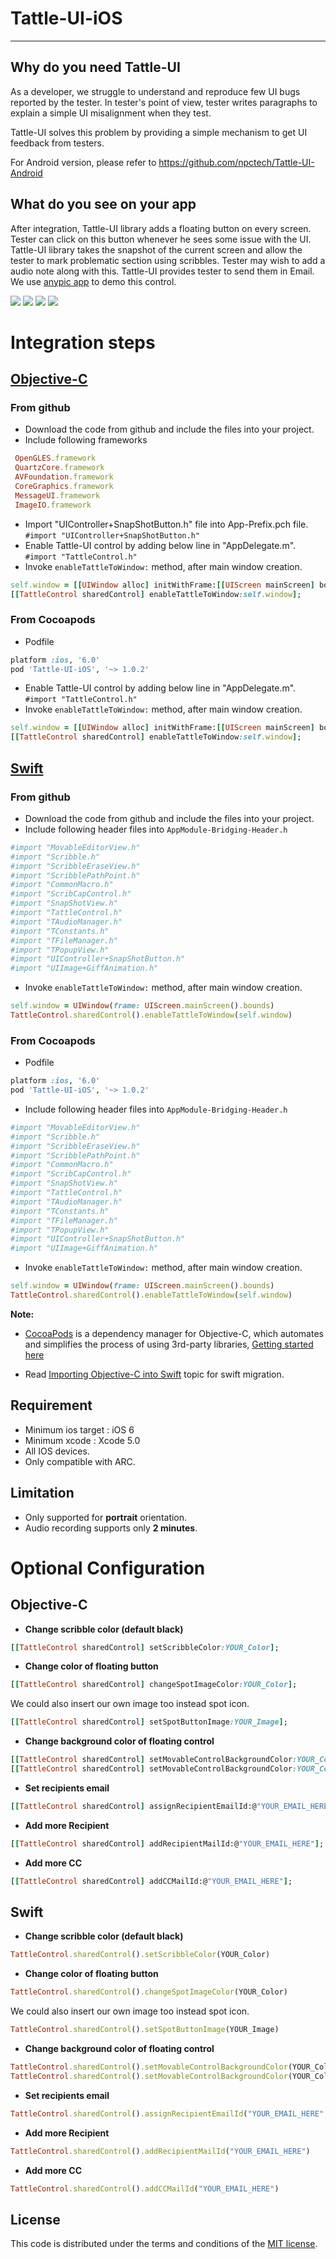 # Tattle-UI-iOS
-----------------

## Why do you need Tattle-UI

As a developer, we struggle to understand and reproduce few UI
bugs reported by the tester. In tester's point of view, tester
writes paragraphs to explain a simple UI misalignment when they test.

Tattle-UI solves this problem by providing a simple mechanism to get UI feedback
from testers. 

For Android version, please refer to https://github.com/npctech/Tattle-UI-Android

## What do you see on your app

After integration, Tattle-UI library adds a floating button on every screen. 
Tester can click on this button whenever he sees some issue with the UI.
Tattle-UI library takes the snapshot of the current screen and allow the tester
to mark problematic section using scribbles. Tester may wish to add a audio note along with this. 
Tattle-UI provides tester to send them in Email. We use [anypic app](https://github.com/ParsePlatform/Anypic) to demo this control.

[![](https://raw.githubusercontent.com/npctech/Tattle-UI-iOS/master/Screenshot/Thumbnail/ShotImage.png)](https://raw.githubusercontent.com/npctech/Tattle-UI-iOS/master/Screenshot/ShotImage.png)
[![](https://raw.githubusercontent.com/npctech/Tattle-UI-iOS/master/Screenshot/Thumbnail/Scribble.png)](https://raw.githubusercontent.com/npctech/Tattle-UI-iOS/master/Screenshot/Scribble.png)
[![](https://raw.githubusercontent.com/npctech/Tattle-UI-iOS/master/Screenshot/Thumbnail/AudioRecordPlay.png)](https://raw.githubusercontent.com/npctech/Tattle-UI-iOS/master/Screenshot/AudioRecordPlay.png)
[![](https://raw.githubusercontent.com/npctech/Tattle-UI-iOS/master/Screenshot/Thumbnail/ShareViaMail.png)](https://raw.githubusercontent.com/npctech/Tattle-UI-iOS/master/Screenshot/ShareViaMail.png)

# Integration steps

## [Objective-C](https://github.com/npctech/Tattle-UI-iOS/tree/master/Example)

### From github 
* Download the code from github and include the files into your project. 
* Include following frameworks
```ruby
 OpenGLES.framework
 QuartzCore.framework
 AVFoundation.framework
 CoreGraphics.framework
 MessageUI.framework
 ImageIO.framework  
```
* Import "UIController+SnapShotButton.h" file into App-Prefix.pch file. `#import "UIController+SnapShotButton.h"`
* Enable Tattle-UI control by adding below line in "AppDelegate.m". `#import "TattleControl.h"`
* Invoke `enableTattleToWindow:` method, after main window creation.
```ruby
self.window = [[UIWindow alloc] initWithFrame:[[UIScreen mainScreen] bounds]]; 
[[TattleControl sharedControl] enableTattleToWindow:self.window]; 
```

### From Cocoapods
* Podfile 
```ruby
platform :ios, '6.0'
pod 'Tattle-UI-iOS', '~> 1.0.2'
```
* Enable Tattle-UI control by adding below line in "AppDelegate.m". `#import "TattleControl.h"`
* Invoke `enableTattleToWindow:` method, after main window creation.
```ruby
self.window = [[UIWindow alloc] initWithFrame:[[UIScreen mainScreen] bounds]]; 
[[TattleControl sharedControl] enableTattleToWindow:self.window];
```

## [Swift](https://github.com/npctech/Tattle-UI-iOS/tree/master/Example-Swift)

### From github
* Download the code from github and include the files into your project.
* Include following header files into `AppModule-Bridging-Header.h`
```ruby
#import "MovableEditorView.h"
#import "Scribble.h"
#import "ScribbleEraseView.h"
#import "ScribblePathPoint.h"
#import "CommonMacro.h"
#import "ScribCapControl.h"
#import "SnapShotView.h"
#import "TattleControl.h"
#import "TAudioManager.h"
#import "TConstants.h"
#import "TFileManager.h"
#import "TPopupView.h"
#import "UIController+SnapShotButton.h"
#import "UIImage+GiffAnimation.h"
```
* Invoke `enableTattleToWindow:` method, after main window creation.
```ruby
self.window = UIWindow(frame: UIScreen.mainScreen().bounds)
TattleControl.sharedControl().enableTattleToWindow(self.window)
```

### From Cocoapods
* Podfile 
```ruby
platform :ios, '6.0'
pod 'Tattle-UI-iOS', '~> 1.0.2'
```
* Include following header files into `AppModule-Bridging-Header.h`
```ruby
#import "MovableEditorView.h"
#import "Scribble.h"
#import "ScribbleEraseView.h"
#import "ScribblePathPoint.h"
#import "CommonMacro.h"
#import "ScribCapControl.h"
#import "SnapShotView.h"
#import "TattleControl.h"
#import "TAudioManager.h"
#import "TConstants.h"
#import "TFileManager.h"
#import "TPopupView.h"
#import "UIController+SnapShotButton.h"
#import "UIImage+GiffAnimation.h"
```
* Invoke `enableTattleToWindow:` method, after main window creation.
```ruby
self.window = UIWindow(frame: UIScreen.mainScreen().bounds)
TattleControl.sharedControl().enableTattleToWindow(self.window)
```

**Note:**
* [CocoaPods](http://cocoapods.org) is a dependency manager for Objective-C, which automates and simplifies the process of using 3rd-party libraries, [Getting started here](http://guides.cocoapods.org/using/getting-started.html)

* Read [Importing Objective-C into Swift](https://developer.apple.com/library/prerelease/ios/documentation/Swift/Conceptual/BuildingCocoaApps/MixandMatch.html#//apple_ref/doc/uid/TP40014216-CH10-XID_75) topic for swift migration.

## Requirement

* Minimum ios target : iOS 6
* Minimum xcode : Xcode 5.0
* All IOS devices.
* Only compatible with ARC.

## Limitation

- Only supported for **portrait** orientation. 
- Audio recording supports only **2 minutes**.

# Optional Configuration

## Objective-C

* **Change scribble color (default black)**
```ruby
[[TattleControl sharedControl] setScribbleColor:YOUR_Color];
```
* **Change color of floating button**
```ruby
[[TattleControl sharedControl] changeSpotImageColor:YOUR_Color];
```

We could also insert our own image too instead spot icon.
```ruby
[[TattleControl sharedControl] setSpotButtonImage:YOUR_Image];
```
* **Change background color of floating control**
```ruby
[[TattleControl sharedControl] setMovableControlBackgroundColor:YOUR_Color];
[[TattleControl sharedControl] setMovableControlBackgroundColor:YOUR_Color withAlpha:alpha];
```
* **Set recipients email** 
```ruby
[[TattleControl sharedControl] assignRecipientEmailId:@"YOUR_EMAIL_HERE" withCCId:@"YOUR_EMAIL_HERE" emailSubject:@"UI Bug using Tattle UI"];
```
* **Add more Recipient**
```ruby
[[TattleControl sharedControl] addRecipientMailId:@"YOUR_EMAIL_HERE"];
```
* **Add more CC**
```ruby
[[TattleControl sharedControl] addCCMailId:@"YOUR_EMAIL_HERE"];
```

## Swift
* **Change scribble color (default black)**
```ruby
TattleControl.sharedControl().setScribbleColor(YOUR_Color)
```

* **Change color of floating button**
```ruby
TattleControl.sharedControl().changeSpotImageColor(YOUR_Color)
```

We could also insert our own image too instead spot icon.
```ruby
TattleControl.sharedControl().setSpotButtonImage(YOUR_Image)
```

* **Change background color of floating control**
```ruby
TattleControl.sharedControl().setMovableControlBackgroundColor(YOUR_Color)
TattleControl.sharedControl().setMovableControlBackgroundColor(YOUR_Color, withAlpha: alpha)
```

* **Set recipients email** 
```ruby
TattleControl.sharedControl().assignRecipientEmailId("YOUR_EMAIL_HERE", withCCId: "YOUR_EMAIL_HERE", emailSubject: "Bugs")
```

* **Add more Recipient**
```ruby
TattleControl.sharedControl().addRecipientMailId("YOUR_EMAIL_HERE")
```

* **Add more CC**
```ruby
TattleControl.sharedControl().addCCMailId("YOUR_EMAIL_HERE")
```

## License

This code is distributed under the terms and conditions of the [MIT license](LICENSE). 
